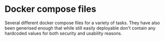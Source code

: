 # Docker compose files

Several different docker compose files for a variety of tasks. They have also been generised enough that while still easily deployable don't contain any hardcoded values for both security and usability reasons.
